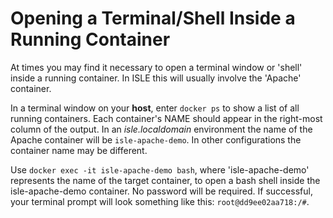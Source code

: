 <!--- PAGE_TITLE --->

# Opening a Terminal/Shell Inside a Running Container

At times you may find it necessary to open a terminal window or 'shell' inside a running container.  In ISLE this will usually involve the 'Apache' container.

In a terminal window on your **host**, enter `docker ps` to show a list of all running containers.  Each container's NAME should appear in the right-most column of the output.  In an *isle.localdomain* environment the name of the Apache container will be `isle-apache-demo`.  In other configurations the container name may be different.

Use `docker exec -it isle-apache-demo bash`, where 'isle-apache-demo' represents the name of the target container, to open a bash shell inside the isle-apache-demo container.  No password will be required.  If successful, your terminal prompt will look something like this: `root@dd9ee02aa718:/#`.
